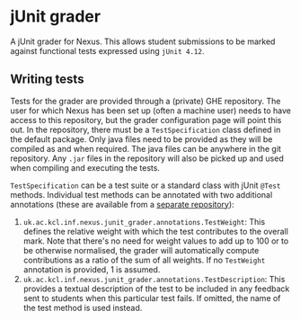 # jUnit grader
A jUnit grader for Nexus. This allows student submissions to be marked against
functional tests expressed using `jUnit 4.12`.

## Writing tests

Tests for the grader are provided through a (private) GHE repository. The user
for which Nexus has been set up (often a machine user) needs to have access to
this repository, but the grader configuration page will point this out. In the
repository, there must be a `TestSpecification` class defined in the default
package. Only java files need to be provided as they will be compiled as and
when required. The java files can be anywhere in the git repository. Any `.jar`
files in the repository will also be picked up and used when compiling and
executing the tests.

`TestSpecification` can be a test suite or a standard class with jUnit `@Test`
methods. Individual test methods can be annotated with two additional annotations
(these are available from a 
[separate repository](https://github.kcl.ac.uk/automated-assessment/junit_annotations)):

1. `uk.ac.kcl.inf.nexus.junit_grader.annotations.TestWeight`: This defines the relative weight with which the test contributes to the overall mark. Note that there's no need for weight values to add up to 100 or to be otherwise normalised, the grader will automatically compute contributions as a ratio of the sum of all weights. If no `TestWeight` annotation is provided, 1 is assumed.
2. `uk.ac.kcl.inf.nexus.junit_grader.annotations.TestDescription`: This provides a textual description of the test to be included in any feedback sent to students when this particular test fails. If omitted, the name of the test method is used instead.
